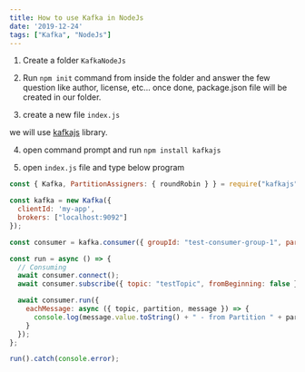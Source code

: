 ```yaml
---
title: How to use Kafka in NodeJs
date: '2019-12-24'
tags: ["Kafka", "NodeJs"]
---
```


1. Create a folder `KafkaNodeJs`

2. Run `npm init` command from inside the folder and answer the few question like author, license, etc... once done, package.json file will be created in our folder.

3. create a new file `index.js`

we will use [kafkajs](https://github.com/tulios/kafkajs) library.

4. open command prompt and run `npm install kafkajs`

5. open `index.js` file and type below program

```JavaScript
const { Kafka, PartitionAssigners: { roundRobin } } = require("kafkajs");

const kafka = new Kafka({
  clientId: 'my-app',
  brokers: ["localhost:9092"]
});

const consumer = kafka.consumer({ groupId: "test-consumer-group-1", partitionAssigners: [roundRobin] });

const run = async () => {
  // Consuming
  await consumer.connect();
  await consumer.subscribe({ topic: "testTopic", fromBeginning: false });

  await consumer.run({
    eachMessage: async ({ topic, partition, message }) => {
      console.log(message.value.toString() + " - from Partition " + partition);
    }
  });
};

run().catch(console.error);

```